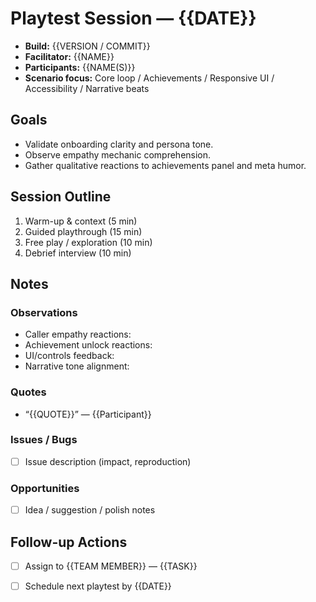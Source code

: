# Playtest Session — {{DATE}}

- **Build:** {{VERSION / COMMIT}}
- **Facilitator:** {{NAME}}
- **Participants:** {{NAME(S)}}
- **Scenario focus:** Core loop / Achievements / Responsive UI / Accessibility / Narrative beats

## Goals
- Validate onboarding clarity and persona tone.
- Observe empathy mechanic comprehension.
- Gather qualitative reactions to achievements panel and meta humor.

## Session Outline
1. Warm-up & context (5 min)
2. Guided playthrough (15 min)
3. Free play / exploration (10 min)
4. Debrief interview (10 min)

## Notes
### Observations
- Caller empathy reactions:
- Achievement unlock reactions:
- UI/controls feedback:
- Narrative tone alignment:

### Quotes
- “{{QUOTE}}” — {{Participant}}

### Issues / Bugs
- [ ] Issue description (impact, reproduction)

### Opportunities
- [ ] Idea / suggestion / polish notes

## Follow-up Actions
- [ ] Assign to {{TEAM MEMBER}} — {{TASK}}
- [ ] Schedule next playtest by {{DATE}}

